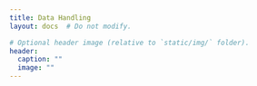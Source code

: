```yaml
---
title: Data Handling
layout: docs  # Do not modify.

# Optional header image (relative to `static/img/` folder).
header:
  caption: ""
  image: ""
---
```


